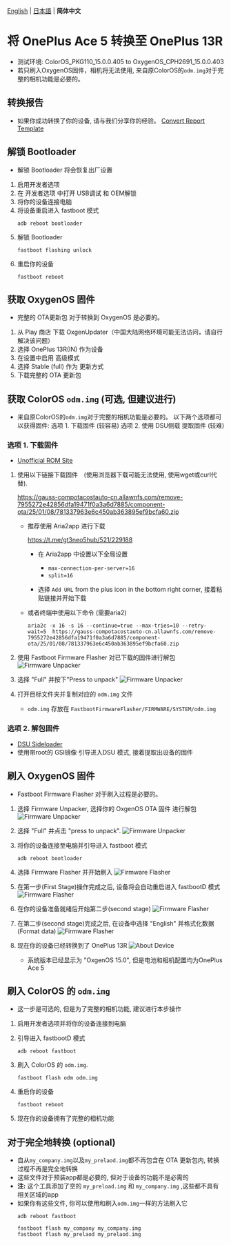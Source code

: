 [English](convert_guide_en.md) | [日本語](convert_guide_jp.md) | **简体中文**

# 将 OnePlus Ace 5 转换至 OnePlus 13R
- 测试环境: ColorOS_PKG110_15.0.0.405 to OxygenOS_CPH2691_15.0.0.403
- 若只刷入OxygenOS固件，相机将无法使用, 来自原ColorOS的```odm.img```对于完整的相机功能是必要的。

## 转换报告
- 如果你成功转换了你的设备, 请与我们分享你的经验。
    [Convert Report Template](https://github.com/kinginu/Oneplus-Ace5-to-13R/issues/new?template=convert_report_template.md)

## 解锁 Bootloader
- 解锁 Bootloader 将会恢复出厂设置
1. 启用开发者选项
2. 在 开发者选项 中打开 USB调试 和 OEM解锁
3. 将你的设备连接电脑
4. 将设备重启进入 fastboot 模式
    ```shell
    adb reboot bootloader
    ```
5. 解锁 Bootloader
    ```shell
    fastboot flashing unlock
    ```
6. 重启你的设备
    ```shell
    fastboot reboot
    ```

## 获取 OxygenOS 固件
- 完整的 OTA更新包 对于转换到 OxygenOS 是必要的。
1. 从 Play 商店 下载 OxgenUpdater（中国大陆网络环境可能无法访问，请自行解决该问题）
2. 选择 OnePlus 13R(IN) 作为设备
3. 在设置中启用 高级模式
4. 选择 Stable (full) 作为 更新方式
5. 下载完整的 OTA 更新包

## 获取 ColorOS ```odm.img``` (可选, 但建议进行)
- 来自原ColorOS的```odm.img```对于完整的相机功能是必要的。
以下两个选项都可以获得固件:
    选项 1. 下载固件 (较容易)
    选项 2. 使用 DSU侧载 提取固件 (较难)

### 选项 1. 下载固件
- [Unofficial ROM Site](https://yun.daxiaamu.com/OnePlus_Roms/%E4%B8%80%E5%8A%A0OnePlus%20ACE%205/)
1. 使用以下链接下载固件　(使用浏览器下载可能无法使用, 使用wget或curl代替).

    https://gauss-compotacostauto-cn.allawnfs.com/remove-7955272e42856dfa19471f0a3a6d7885/component-ota/25/01/08/781337963e6c450ab363895ef9bcfa60.zip

    - 推荐使用 Aria2app 进行下载

        https://t.me/gt3neo5hub/521/229188

        - 在 Aria2app 中设置以下全局设置
            - ```max-connection-per-server=16```
            - ```split=16```

        - 选择 ```Add URL``` from the plus icon in the bottom right corner, 接着粘贴链接并开始下载

    - 或者终端中使用以下命令 (需要aria2)
        ```shell
        aria2c -x 16 -s 16 --continue=true --max-tries=10 --retry-wait=5  https://gauss-compotacostauto-cn.allawnfs.com/remove-7955272e42856dfa19471f0a3a6d7885/component-ota/25/01/08/781337963e6c450ab363895ef9bcfa60.zip
        ```

2. 使用 Fastboot Firmware Flasher 对已下载的固件进行解包
    ![Firmware Unpacker](assets/FFF_unpack_select.png)

3. 选择 "Full" 并按下"Press to unpack"
    ![Firmware Unpacker](assets/FFF_unpack_done.png)

4. 打开目标文件夹并复制对应的 ```odm.img``` 文件
    - ```odm.img``` 存放在 ```FastbootFirmwareFlasher/FIRMWARE/SYSTEM/odm.img```


### 选项 2. 解包固件
- [DSU Sideloader](https://github.com/VegaBobo/DSU-Sideloader)
- 使用带root的 GSI镜像 引导进入DSU 模式, 接着提取出设备的固件

## 刷入 OxygenOS 固件
- Fastboot Firmware Flasher 对于刷入过程是必要的。
1. 选择 Firmware Unpacker, 选择你的 OxgenOS OTA 固件 进行解包
    ![Firmware Unpacker](assets/FFF_unpack_select.png)

2. 选择 "Full" 并点击 "press to unpack".
    ![Firmware Unpacker](assets/FFF_unpack_done.png)

3. 将你的设备连接至电脑并引导进入 fastboot 模式
    ```shell
    adb reboot bootloader
    ```

4. 选择 Firmware Flasher 并开始刷入
    ![Firmware Flasher](assets/FFF_flash_fastboot.png)

5. 在第一步(First Stage)操作完成之后, 设备将会自动重启进入 fastbootD 模式
    ![Firmware Flasher](assets/FFF_flash_firststage.png)

6. 在你的设备准备就绪后开始第二步(second stage)
    ![Firmware Flasher](assets/FFF_flash_secondstage.png)

7. 在第二步(second stage)完成之后, 在设备中选择 "English" 并格式化数据(Format data)
    ![Firmware Flasher](assets/FFF_flash_complete.png)

8. 现在你的设备已经转换到了 OnePlus 13R
    ![About Device](assets/OxygenOS_About_device.jpg)
    - 系统版本已经显示为 "OxgenOS 15.0", 但是电池和相机配置均为OnePlus Ace 5


## 刷入 ColorOS 的 ```odm.img```
- 这一步是可选的, 但是为了完整的相机功能, 建议进行本步操作
1. 启用开发者选项并将你的设备连接到电脑

2. 引导进入 fastbootD 模式
    ```shell
    adb reboot fastboot
    ```

3. 刷入 ColorOS 的 ```odm.img```.
    ```shell
    fastboot flash odm odm.img
    ```

4. 重启你的设备
    ```shell
    fastboot reboot
    ```

5. 现在你的设备拥有了完整的相机功能


## 对于完全地转换 (optional)
- 自从```my_company.img```以及```my_prelaod.img```都不再包含在 OTA 更新包内, 转换过程不再是完全地转换
- 这些文件对于预装app都是必要的, 但对于设备的功能不是必需的
- **注:** 这个工具添加了空的 ```my_preload.img``` 和 ```my_company.img``` ,这些都不具有相关区域的app
- 如果你有这些文件, 你可以使用和刷入```odm.img```一样的方法刷入它
    ```shell
    adb reboot fastboot
    ```
    ```shell
    fastboot flash my_company my_company.img
    fastboot flash my_prelaod my_prelaod.img
    ```